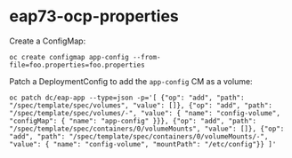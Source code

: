 # eap73-ocp-properties

Create a ConfigMap:

    oc create configmap app-config --from-file=foo.properties=foo.properties

Patch a DeploymentConfig to add the `app-config` CM as a volume:

    oc patch dc/eap-app --type=json -p='[ {"op": "add", "path": "/spec/template/spec/volumes", "value": []}, {"op": "add", "path": "/spec/template/spec/volumes/-", "value": { "name": "config-volume", "configMap": { "name": "app-config" }}}, {"op": "add", "path": "/spec/template/spec/containers/0/volumeMounts", "value": []}, {"op": "add", "path": "/spec/template/spec/containers/0/volumeMounts/-", "value": { "name": "config-volume", "mountPath": "/etc/config"}} ]'



